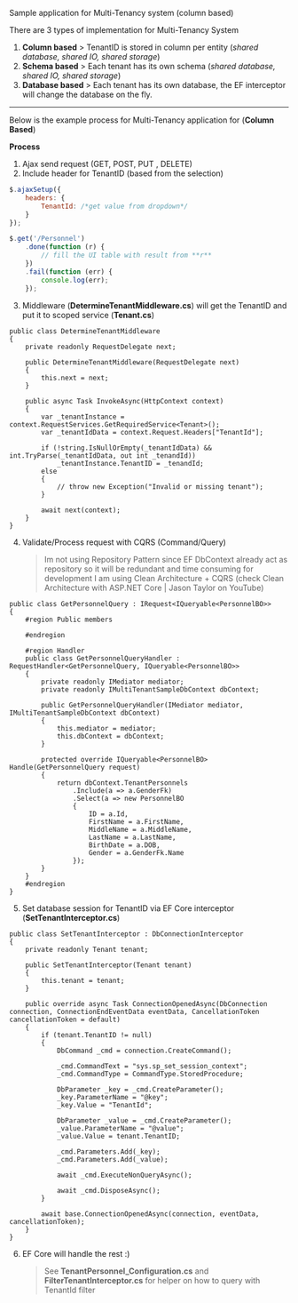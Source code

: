 Sample application for Multi-Tenancy system (column based)

There are 3 types of implementation for Multi-Tenancy System
1. **Column based** > TenantID is stored in column per entity (*shared database, shared IO, shared storage*)
2. **Schema based** > Each tenant has its own schema (*shared database, shared IO, shared storage*)
3. **Database based** > Each tenant has its own database, the EF interceptor will change the database on the fly.
___

Below is the example process for Multi-Tenancy application for (**Column Based**)

**Process**

1. Ajax send request (GET, POST, PUT , DELETE) 
2. Include header for TenantID (based from the selection)
``` Javascript
$.ajaxSetup({
    headers: {
        TenantId: /*get value from dropdown*/
    }
});

$.get('/Personnel')
    .done(function (r) {
        // fill the UI table with result from **r**
    })
    .fail(function (err) {
        console.log(err);
    });
```

3. Middleware (**DetermineTenantMiddleware.cs**) will get the TenantID and put it to scoped service (**Tenant.cs**)
``` CSharp
public class DetermineTenantMiddleware
{
    private readonly RequestDelegate next;

    public DetermineTenantMiddleware(RequestDelegate next)
    {
        this.next = next;
    }

    public async Task InvokeAsync(HttpContext context)
    {
        var _tenantInstance = context.RequestServices.GetRequiredService<Tenant>();
        var _tenantIdData = context.Request.Headers["TenantId"];

        if (!string.IsNullOrEmpty(_tenantIdData) && int.TryParse(_tenantIdData, out int _tenandId))
            _tenantInstance.TenantID = _tenandId;
        else
        {
            // throw new Exception("Invalid or missing tenant");
        }

        await next(context);
    }
}
```
4. Validate/Process request with CQRS (Command/Query)
   > Im not using Repository Pattern since EF DbContext already act as repository so it will be redundant and time consuming for development
   > I am using Clean Architecture + CQRS (check Clean Architecture with ASP.NET Core | Jason Taylor on YouTube)
``` CSharp
public class GetPersonnelQuery : IRequest<IQueryable<PersonnelBO>>
{
    #region Public members

    #endregion

    #region Handler
    public class GetPersonnelQueryHandler : RequestHandler<GetPersonnelQuery, IQueryable<PersonnelBO>>
    {
        private readonly IMediator mediator;
        private readonly IMultiTenantSampleDbContext dbContext;

        public GetPersonnelQueryHandler(IMediator mediator, IMultiTenantSampleDbContext dbContext)
        {
            this.mediator = mediator;
            this.dbContext = dbContext;
        }

        protected override IQueryable<PersonnelBO> Handle(GetPersonnelQuery request)
        {
            return dbContext.TenantPersonnels
                .Include(a => a.GenderFk)
                .Select(a => new PersonnelBO
                {
                    ID = a.Id,
                    FirstName = a.FirstName,
                    MiddleName = a.MiddleName,
                    LastName = a.LastName,
                    BirthDate = a.DOB,
                    Gender = a.GenderFk.Name
                });
        }
    }
    #endregion
}
```
5. Set database session for TenantID via EF Core interceptor (**SetTenantInterceptor.cs**)
``` CSharp
public class SetTenantInterceptor : DbConnectionInterceptor
{
    private readonly Tenant tenant;

    public SetTenantInterceptor(Tenant tenant)
    {
        this.tenant = tenant;
    }

    public override async Task ConnectionOpenedAsync(DbConnection connection, ConnectionEndEventData eventData, CancellationToken cancellationToken = default)
    {
        if (tenant.TenantID != null)
        {
            DbCommand _cmd = connection.CreateCommand();

            _cmd.CommandText = "sys.sp_set_session_context";
            _cmd.CommandType = CommandType.StoredProcedure;

            DbParameter _key = _cmd.CreateParameter();
            _key.ParameterName = "@key";
            _key.Value = "TenantId";

            DbParameter _value = _cmd.CreateParameter();
            _value.ParameterName = "@value";
            _value.Value = tenant.TenantID;

            _cmd.Parameters.Add(_key);
            _cmd.Parameters.Add(_value);

            await _cmd.ExecuteNonQueryAsync();

            await _cmd.DisposeAsync();
        }

        await base.ConnectionOpenedAsync(connection, eventData, cancellationToken);
    }
}
```
6. EF Core will handle the rest :)
   > See **TenantPersonnel_Configuration.cs** and **FilterTenantInterceptor.cs** for helper on how to query with TenantId filter
